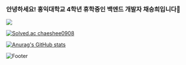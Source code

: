 ### 안녕하세요! 홍익대학교 4학년 휴학중인 백엔드 개발자 채승희입니다👋

<!--
**chaeshee0908/chaeshee0908** is a ✨ _special_ ✨ repository because its `README.md` (this file) appears on your GitHub profile.

Here are some ideas to get you started:

- 🔭 I’m currently working on ...
- 🌱 I’m currently learning ...
- 👯 I’m looking to collaborate on ...
- 🤔 I’m looking for help with ...
- 💬 Ask me about ...
- 📫 How to reach me: ...
- 😄 Pronouns: ...
- ⚡ Fun fact: ...
-->

<img src="https://img.shields.io/badge/Android-3DDC84?style=flat-square&logo=Android&logoColor=white"/>


[![Solved.ac
chaeshee0908](http://mazassumnida.wtf/api/v2/generate_badge?boj=chaeshee0908)](https://solved.ac/chaeshee0908)

[![Anurag's GitHub stats](https://github-readme-stats.vercel.app/api?username=chaeshee0908)](https://github.com/chaeshee0908/github-readme-stats)


![Footer](https://capsule-render.vercel.app/api?type=waving&color=auto&height=200&section=footer)
